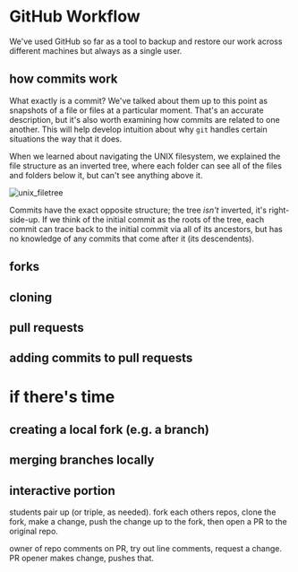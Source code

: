 # GitHub Workflow

We've used GitHub so far as a tool to backup and restore our work across
different machines but always as a single user.

## how commits work

What exactly is a commit? We've talked about them up to this point as snapshots
of a file or files at a particular moment. That's an accurate description, but
it's also worth examining how commits are related to one another. This will help
develop intuition about why `git` handles certain situations the way that it
does.

When we learned about navigating the UNIX filesystem, we explained the file
structure as an inverted tree, where each folder can see all of the files and
folders below it, but can't see anything above it.

![unix_filetree](./imageplaceholder)

Commits have the exact opposite structure; the tree _isn't_ inverted, it's
right-side-up. If we think of the initial commit as the roots of the tree, each
commit can trace back to the initial commit via all of its ancestors, but has no
knowledge of any commits that come after it (its descendents).

## forks

## cloning

## pull requests

## adding commits to pull requests

# if there's time

## creating a local fork (e.g. a branch)

## merging branches locally


## interactive portion

students pair up (or triple, as needed). fork each others repos, clone the fork,
make a change, push the change up to the fork, then open a PR to the original
repo.

owner of repo comments on PR, try out line comments, request a change.
PR opener makes change, pushes that.
